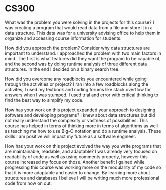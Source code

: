 # CS300

What was the problem you were solving in the projects for this course?
I was creating a program that would read data from a file and store it in a data structure.  This data was for a university advising office to help them
in organize and accessing course information for students.

How did you approach the problem? Consider why data structures are important to understand.
I approached the problem with two main factors in mind.  The first is what features did they want the program to be capable of, and the second was by doing runtime analysis of three different data structures.  In the end I decided on a binary search tree.

How did you overcome any roadblocks you encountered while going through the activities or project?
I ran into a few roadblocks along the activites, I used my textbook and coding forums like stack overflow for answers when I was stumped.  I used trial and error with critical thinking to find the best way to simplify my code.

How has your work on this project expanded your approach to designing software and developing programs?
I knew about data structures but did not really understand the complexity or vastness of possibilities.  This course has helped in terms of thinking more in terms of algorithms as well as teaching me how to use Big-O notation and do a runtime analysis.  These skills I am positive will impact my future as a software engineer.

How has your work on this project evolved the way you write programs that are maintainable, readable, and adaptable?
I was already very focused on readability of code as well as using comments properly, however this course increased my focus on those.  Another benefit I gained while progressing this course was working more on the modularity of my code so that it is more adaptable and easier to change.  By learning more about structures and databases I believe I will be writing much more professional code from now on out.
